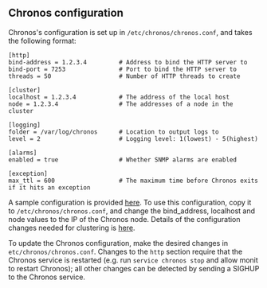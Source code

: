 ## Chronos configuration

Chronos's configuration is set up in `/etc/chronos/chronos.conf`, and takes the following format:

    [http]
    bind-address = 1.2.3.4         # Address to bind the HTTP server to
    bind-port = 7253               # Port to bind the HTTP server to
    threads = 50                   # Number of HTTP threads to create

    [cluster]
    localhost = 1.2.3.4            # The address of the local host
    node = 1.2.3.4                 # The addresses of a node in the cluster

    [logging]
    folder = /var/log/chronos      # Location to output logs to
    level = 2                      # Logging level: 1(lowest) - 5(highest)

    [alarms]
    enabled = true                 # Whether SNMP alarms are enabled

    [exception]
    max_ttl = 600                  # The maximum time before Chronos exits if it hits an exception

A sample configuration is provided [here](https://github.com/Metaswitch/chronos/blob/dev/etc/chronos/chronos.conf.sample). To use this configuration, copy it to `/etc/chronos/chronos.conf`, and change the bind_address, localhost and node values to the IP of the Chronos node. Details of the configuration changes needed for clustering is [here](https://github.com/Metaswitch/chronos/blob/dev/doc/clustering.md).

To update the Chronos configuration, make the desired changes in `etc/chronos/chronos.conf`. Changes to the `http` section require that the Chronos service is restarted (e.g. run `service chronos stop` and allow monit to restart Chronos); all other changes can be detected by sending a SIGHUP to the Chronos service.
